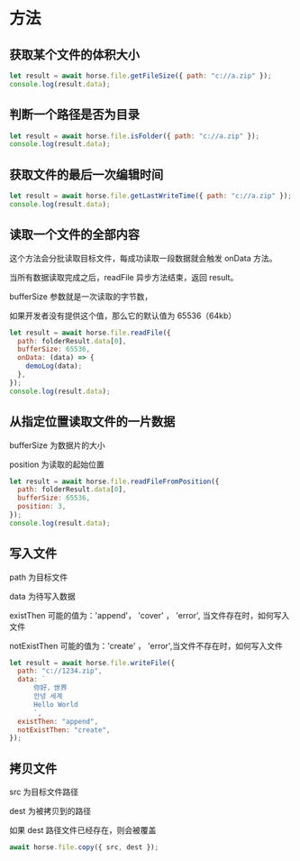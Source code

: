 # 方法

## 获取某个文件的体积大小

```javascript
let result = await horse.file.getFileSize({ path: "c://a.zip" });
console.log(result.data);
```

## 判断一个路径是否为目录

```javascript
let result = await horse.file.isFolder({ path: "c://a.zip" });
console.log(result.data);
```

## 获取文件的最后一次编辑时间

```javascript
let result = await horse.file.getLastWriteTime({ path: "c://a.zip" });
console.log(result.data);
```

## 读取一个文件的全部内容

这个方法会分批读取目标文件，每成功读取一段数据就会触发 onData 方法。

当所有数据读取完成之后，readFile 异步方法结束，返回 result。

bufferSize 参数就是一次读取的字节数，

如果开发者没有提供这个值，那么它的默认值为 65536（64kb）

```javascript
let result = await horse.file.readFile({
  path: folderResult.data[0],
  bufferSize: 65536,
  onData: (data) => {
    demoLog(data);
  },
});
console.log(result.data);
```

## 从指定位置读取文件的一片数据

bufferSize 为数据片的大小

position 为读取的起始位置

```javascript
let result = await horse.file.readFileFromPosition({
  path: folderResult.data[0],
  bufferSize: 65536,
  position: 3,
});
console.log(result.data);
```

## 写入文件

path 为目标文件

data 为待写入数据

existThen 可能的值为：'append'， 'cover' ， 'error', 当文件存在时，如何写入文件

notExistThen 可能的值为：'create' ， 'error',当文件不存在时，如何写入文件

```javascript
let result = await horse.file.writeFile({
  path: "c://1234.zip",
  data: `
      你好，世界
      안녕 세계
      Hello World
      `,
  existThen: "append",
  notExistThen: "create",
});
```

## 拷贝文件

src 为目标文件路径

dest 为被拷贝到的路径

如果 dest 路径文件已经存在，则会被覆盖

```javascript
await horse.file.copy({ src, dest });
```
